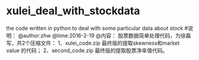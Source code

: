 # xulei_deal_with_stockdata
the code written in python to deal with some particular data about stock
#说明：
@author:zhw
@time:2016-2-19
@内容：
股票数据简单处理代码，为徐磊写，共2个压缩文件：
1、xulei_code.zip 最终版的提取skewness和market value 的代码；
2、second_code.zip 最终版的提取股票净率值代码。
